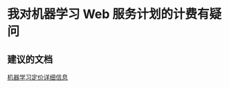 <properties 
    pageTitle="我对机器学习 Web 服务计划的计费有疑问"
    description="我对机器学习 Web 服务计划的计费有疑问"
    service="microsoft.machinelearning"
    resource="commitmentPlans"
    authors="jajan"
    displayOrder="1"
    selfHelpType="resource"
    supportTopicIds=""
    resourceTags=""
    productPesIds=""
    cloudEnvironments="public"
 />


# 我对机器学习 Web 服务计划的计费有疑问

## **建议的文档**
[机器学习定价详细信息](https://azure.microsoft.com/en-us/pricing/details/machine-learning/)



<!--HONumber=Jul16_HO4-->


